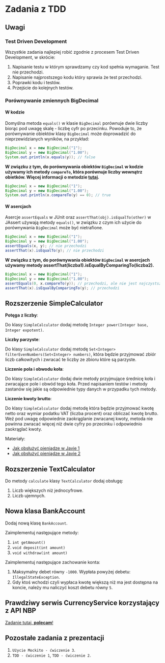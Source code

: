 # Zadania z TDD

## Uwagi

### Test Driven Development

Wszystkie zadania najlepiej robić zgodnie z procesem Test Driven Development, w skrócie:
1. Napisanie testu w którym sprawdzamy czy kod spełnia wymaganie. Test nie przechodzi.
2. Napisanie najprostszego kodu który sprawia że test przechodzi.
3. Poprawki kodu i testów.
4. Przejście do kolejnych testów.

### Porównywanie zmiennych BigDecimal

#### W kodzie

Domyślna metoda `equals()` w klasie `BigDecimal` porównuje dwie liczby biorąc pod uwagę skalę - liczbę cyfr po przecinku.
Powoduje to, że porównywanie obiektów klasy `BigDecimal` może doprowadzić do nieprzewidzianych wyników, na przykład:

```java
BigDecimal x = new BigDecimal("1");
BigDecimal y = new BigDecimal("1.00");
System.out.println(x.equals(y)); // false
```

**W związku z tym, do porównywania obiektów `BigDecimal` w kodzie używamy ich metody `compareTo`, która porównuje liczby wewnątrz obietków. Więcej informacji o metodzie [tutaj](https://www.geeksforgeeks.org/bigdecimal-compareto-function-in-java/).**

```java
BigDecimal x = new BigDecimal("1");
BigDecimal y = new BigDecimal("1.00");
System.out.println(x.compareTo(y) == 0); // true
```

#### W asercjach

Asercje `assertEquals` w JUnit oraz `assertThat(obj).isEqualTo(other)` w JAssert używają metody `equals()`, w związku z czym ich użycie do porównywania `BigDecimal` może być nietrafione.

```java
BigDecimal x = new BigDecimal("1");
BigDecimal y = new BigDecimal("1.00");
assertEquals(x, y); // nie przechodzi
assertThat(x).isEqualTo(y); // nie przechodzi
```

**W związku z tym, do porównywania obiektów `BigDecimal` w asercjach używamy metody assertThat(liczba1).isEqualByComparingTo(liczba2).**

```java
BigDecimal x = new BigDecimal("1");
BigDecimal y = new BigDecimal("1.00");
assertEquals(0, x.compareTo(y)); // przechodzi, ale nie jest najczystszym podejściem
assertThat(x).isEqualByComparingTo(y); // przechodzi
```

## Rozszerzenie SimpleCalculator

**Potęga z liczby**:

Do klasy `SimpleCalculator` dodaj metodę `Integer power(Integer base, Integer expotent)`.

**Liczby parzyste**:

Do klasy `SimpleCalculator` dodaj metodę `Set<Integer> filterEvenNumbers(Set<Integer> numbers)`, która będzie przyjmować zbiór liczb całkowitych i zwracać te liczby ze zbioru które są parzyste.

**Liczenie pola i obwodu koła**:

Do klasy `SimpleCalculator` dodaj dwie metody przyjmujące średnicę koła i zwracające pole i obwód tego koła.
Przed napisaniem testów i metody zastanów się jakie są odpowiednie typy danych w przypadku tych metody.

**Liczenie kwoty brutto**:

Do klasy `SimpleCalculator` dodaj metodę która będzie przyjmować kwotę netto oraz wymiar podatku VAT (liczba procent) oraz obliczać kwotę brutto.
Weź pod uwagę odpowiednie zaokrąglanie zwracanej kwoty, metoda nie powinna zwracać więcej niż dwie cyfry po przecinku i odpowiednio zaokrąglać kwoty.

Materiały:
* [Jak obsłużyć pieniądze w Javie 1](http://www.javapractices.com/topic/TopicAction.do?Id=13)
* [Jak obsłużyć pieniądze w Javie 2](https://stackoverflow.com/questions/1359817/using-bigdecimal-to-work-with-currencies)

## Rozszerzenie TextCalculator

Do metody `calculate` klasy `TextCalculator` dodaj obsługę:
1. Liczb większych niż jednocyfrowe.
2. Liczb ujemnych.

## Nowa klasa BankAccount

Dodaj nową klasę `BankAccount`.

Zaimplementuj następujące metody:
1. `int getAmount()`
2. `void deposit(int amount)`
3. `void withdraw(int amount)`

Zaimplementuj następujące zachowanie konta:
1. Maksymalny debet równy `-1000`. Wypłata powyżej debetu: `IllegalStateException`.
2. Gdy ktoś wchodzi czyli wypłaca kwotę większą niż ma jest dostępna na koncie, należy mu naliczyć koszt debetu równy `5`.

## Prawdziwy serwis CurrencyService korzystający z API NBP

[Zadanie tutaj, **polecam**!](./nbp_client.md#)

## Pozostałe zadania z prezentacji

1. `Użycie Mockito - ćwiczenie 3`.
2. `TDD - ćwiczenie 1`, `TDD - ćwiczenie 2`.
